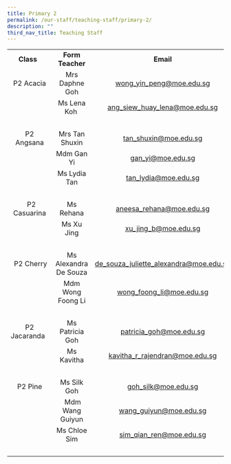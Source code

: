```yaml
---
title: Primary 2
permalink: /our-staff/teaching-staff/primary-2/
description: ""
third_nav_title: Teaching Staff
---
```

<table>
<tbody>
<tr>
<td style="text-align: center;"><b>Class&nbsp;&nbsp;</b><br></td>
<td style="text-align: center;"><b>Form Teacher</b></td>
<td style="text-align: center;"><b>Email</b></td>
</tr>
<tr>
<td style="text-align: center;"><br>P2 Acacia<br><br></td>
<td style="text-align: center;">Mrs Daphne Goh</td>
<td style="text-align: center;"><a href="mailto:wong_yin_peng@moe.edu.sg" target="">wong_yin_peng@moe.edu.sg</a><br></td>
</tr>
<tr>
<td>&nbsp;</td>
<td style="text-align: center;">Ms Lena Koh&nbsp;</td>
<td style="text-align: center;"><a href="mailto:ang_siew_huay_lena@moe.edu.sg" target="">ang_siew_huay_lena@moe.edu.sg</a><br></td>
</tr>
<tr>
<td colspan="3">&nbsp;&nbsp;</td>
</tr>
<tr>
<td style="text-align: center;">P2 Angsana</td>
<td style="text-align: center;">Mrs Tan Shuxin</td>
<td style="text-align: center;"><a href="mailto:tan_shuxin@moe.edu.sg" target="">tan_shuxin@moe.edu.sg</a><br></td>
</tr>
<tr>
<td>&nbsp;</td>
<td style="text-align: center;">Mdm Gan Yi</td>
<td style="text-align: center;"><a href="mailto:gan_yi@moe.edu.sg" target="">gan_yi@moe.edu.sg</a><br></td>
</tr>
<tr>
<td>&nbsp;</td>
<td style="text-align: center;">Ms Lydia Tan</td>
<td style="text-align: center;"><a href="mailto:tan_lydia@moe.edu.sg" target="">tan_lydia@moe.edu.sg</a></td>
</tr>
<tr>
<td colspan="3">&nbsp; &nbsp; &nbsp; &nbsp;</td>
</tr>
<tr>
<td style="text-align: center;">&nbsp;&nbsp;P2 Casuarina</td>
<td style="text-align: center;">Ms Rehana</td>
<td style="text-align: center;"><a href="mailto:aneesa_rehana@moe.edu.sg" target="">aneesa_rehana@moe.edu.sg</a><br></td>
</tr>
<tr>
<td>&nbsp;</td>
<td style="text-align: center;">Ms Xu Jing</td>
<td style="text-align: center;"><a href="mailto:xu_jing_b@moe.edu.sg" target="">xu_jing_b@moe.edu.sg</a><br>
</td>
</tr>
<tr>
<td colspan="3">&nbsp; &nbsp; &nbsp; &nbsp;</td>
</tr>
<tr>
<td style="text-align: center;">&nbsp;P2 Cherry</td>
<td style="text-align: center;">Ms Alexandra De Souza</td>
<td style="text-align: center;"><a href="mailto:de_souza_juliette_alexandra@moe.edu.sg" target="">de_souza_juliette_alexandra@moe.edu.sg</a><br></td>
</tr>
<tr>
<td>&nbsp;</td>
<td style="text-align: center;">Mdm Wong Foong Li<br></td>
<td style="text-align: center;"><a href="mailto:wong_foong_li@moe.edu.sg" target="">wong_foong_li@moe.edu.sg</a><br></td>
</tr>
<tr>
<td colspan="3">&nbsp; &nbsp; &nbsp; &nbsp;</td>
</tr>
<tr>
<td style="text-align: center;">P2 Jacaranda&nbsp;&nbsp;</td>
<td style="text-align: center;">Ms Patricia Goh</td>
<td style="text-align: center;"><a href="mailto:patricia_goh@moe.edu.sg" target="">patricia_goh@moe.edu.sg</a><br>
</td>
</tr>
<tr>
<td>&nbsp;</td>
<td style="text-align: center;">Ms Kavitha</td>
<td style="text-align: center;"><a href="mailto:kavitha_r_rajendran@moe.edu.sg" target="">kavitha_r_rajendran@moe.edu.sg</a><br></td>
</tr>
<tr>
<td colspan="3">&nbsp; &nbsp; &nbsp; &nbsp;</td>
</tr>
<tr>
<td style="text-align: center;">P2 Pine</td>
<td style="text-align: center;">Ms Silk Goh</td>
<td style="text-align: center;"><a href="mailto:goh_silk@moe.edu.sg" target="">goh_silk@moe.edu.sg</a><br></td>
</tr>
<tr>
<td>&nbsp;</td>
<td style="text-align: center;">&nbsp;Mdm Wang Guiyun<br></td>
<td style="text-align: center;"><a href="mailto:wang_guiyun@moe.edu.sg" target="">wang_guiyun@moe.edu.sg</a><br></td>
</tr>
<tr>
<td>&nbsp;</td>
<td style="text-align: center;">Ms Chloe Sim</td>
<td style="text-align: center;"><a href="mailto:sim_qian_ren@moe.edu.sg" target="">sim_qian_ren@moe.edu.sg</a></td>
</tr>
<tr>
<td>&nbsp;</td>
<td>&nbsp;</td>
<td>&nbsp;</td>
</tr>
</tbody>
</table>